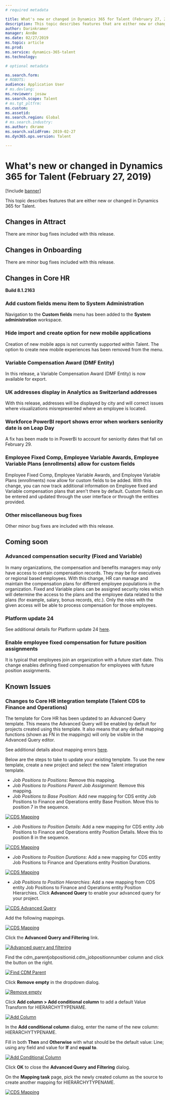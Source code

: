```yaml
---
# required metadata

title: What's new or changed in Dynamics 365 for Talent (February 27, 2019)
description: This topic describes features that are either new or changed in Microsoft Dynamics 365 for Talent.
author: Darinkramer
manager: AnnBe
ms.date: 02/27/2019
ms.topic: article
ms.prod: 
ms.service: dynamics-365-talent
ms.technology: 

# optional metadata

ms.search.form: 
# ROBOTS: 
audience: Application User
# ms.devlang: 
ms.reviewer: josaw
ms.search.scope: Talent
# ms.tgt_pltfrm: 
ms.custom: 
ms.assetid: 
ms.search.region: Global
# ms.search.industry: 
ms.author: dkrame
ms.search.validFrom: 2019-02-27
ms.dyn365.ops.version: Talent

---
```

# What's new or changed in Dynamics 365 for Talent (February 27, 2019)

[!include [banner](includes/banner.md)]


This topic describes features that are either new or changed in Dynamics 365 for Talent.

## Changes in Attract
There are minor bug fixes included with this release.

## Changes in Onboarding
There are minor bug fixes included with this release.

## Changes in Core HR
**Build 8.1.2163**

### Add custom fields menu item to System Administration
Navigation to the **Custom fields** menu has been added to the **System administration** workspace.

### Hide import and create option for new mobile applications
Creation of new mobile apps is not currently supported within Talent. The option to create new mobile experiences has been removed from the menu. 

### Variable Compensation Award (DMF Entity) 
In this release, a Variable Compensation Award (DMF Entity) is now available for export.

### UK addresses display in Analytics as Switzerland addresses
With this release, addresses will be displayed by city and will correct issues where visualizations misrepresented where an employee is located.

### Workforce PowerBI report shows error when workers seniority date is on Leap Day
A fix has been made to in PowerBi to account for seniority dates that fall on February 29. 

### Employee Fixed Comp, Employee Variable Awards, Employee Variable Plans (enrollments) allow for custom fields
Employee Fixed Comp, Employee Variable Awards, and Employee Variable Plans (enrollments) now allow for custom fields to be added. With this change, you can now track additional information on Employee fixed and Variable compensation plans that aren't there by default. Custom fields can be entered and updated through the user interface or through the entities provided. 

### Other miscellaneous bug fixes
Other minor bug fixes are included with this release.

## Coming soon

###  Advanced compensation security (Fixed and Variable)
In many organizations, the compensation and benefits managers may only have access to certain compensation records. They may be for executives or regional based employees. With this change, HR can manage and maintain the compensation plans for different employee populations in the organization. Fixed and Variable plans can be assigned security roles which will determine the access to the plans and the employee data related to the plans (for example, salary, bonus records, etc.). Only the roles with the given access will be able to process compensation for those employees.

###  Platform update 24
See additional details for Platform update 24 [here](https://docs.microsoft.com/en-us/dynamics365/unified-operations/fin-and-ops/get-started/whats-new-platform-update-24).

### Enable employee fixed compensation for future position assignments
It is typical that employees join an organization with a future start date. This change enables defining fixed compensation for employees with future position assignments. 

## Known Issues

### Changes to Core HR integration template (Talent CDS to Finance and Operations)
The template for Core HR has been updated to an Advanced Query template. This means the Advanced Query will be enabled by default for projects created using this template. It also means that any default mapping functions (shown as FN in the mappings) will only be visible in the Advanced Query editor.

See additional details about mapping errors [here](https://docs.microsoft.com/en-us/dynamics365/unified-operations/talent/whats-new-talent-december-14).

Below are the steps to take to update your existing template. To use the new template, create a new project and select the new Talent integration template.

- *Job Positions to Positions*: Remove this mapping.
- *Job Positions to Positions Parent Job Assignment*: Remove this mapping.
- *Job Positions to Base Position*: Add new mapping for CDS entity Job Positions to Finance and Operations entity Base Position.
Move this to position 7 in the sequence.

[![CDS Mapping](./media/CDS-Mapping1.png)](./media/CDS-Mapping1.png)

- *Job Positions to Position Details*: Add a new mapping for CDS entity Job Positions to Finance and Operations entity Position Details.
Move this to position 8 in the sequence.

[![CDS Mapping](./media/CDS-Mapping2.png)](./media/CDS-Mapping2.png)

- *Job Positions to Position Durations*: Add a new mapping for CDS entity Job Positions to Finance and Operations entity Position Durations.

[![CDS Mapping](./media/CDS-Mapping3.png)](./media/CDS-Mapping3.png)

- *Job Positions to Position Hierarchies*: Add a new mapping from CDS entity Job Positions to Finance and Operations entity Position Hierarchies. Click **Advanced Query** to enable your advanced query for your project.

[![CDS Advanced Query](./media/CDS-Advanced-Query.png)](./media/CDS-Advanced-Query.png)

Add the following mappings.

[![CDS Mapping](./media/CDS-Mapping4.png)](./media/CDS-Mapping4.png)

Click the **Advanced Query and Filtering** link.

[![Advanced query and filtering](./media/Advanced-query-and-filtering.png)](./media/Advanced-query-and-filtering.png)

Find the cdm_parentjobpositionid.cdm_jobpositionnumber column and click the button on the right.

[![Find CDM Parent](./media/Find-CDM-Parent.png)](./media/Find-CDM-Parent.png)

Click **Remove empty** in the dropdown dialog.

[![Remove empty](./media/Remove-empty.png)](./media/Remove-empty.png)

Click **Add column > Add conditional column** to add a default Value Transform for HIERARCHYTYPENAME. 

[![Add Column](./media/Add-column.png)](./media/Add-column.png)

In the **Add conditional column** dialog, enter the name of the new column: HIERARCHYTYPENAME.

Fill in both **Then** and **Otherwise** with what should be the default value: Line; using any field and value for **If** and **equal to**. 

[![Add Conditional Column](./media/Add-conditional-column.png)](./media/Add-conditional-column.png)

Click **OK** to close the **Advanced Query and Filtering** dialog.

On the **Mapping task** page, pick the newly created column as the source to create another mapping for HIERARCHYTYPENAME.  

[![CDS Mapping](./media/CDS-Mapping5.png)](./media/CDS-Mapping5.png)
